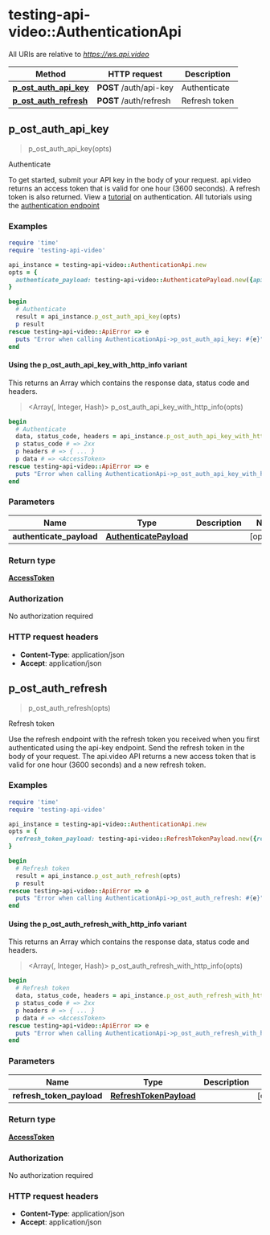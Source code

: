 # testing-api-video::AuthenticationApi

All URIs are relative to *https://ws.api.video*

| Method | HTTP request | Description |
| ------ | ------------ | ----------- |
| [**p_ost_auth_api_key**](AuthenticationApi.md#p_ost_auth_api_key) | **POST** /auth/api-key | Authenticate |
| [**p_ost_auth_refresh**](AuthenticationApi.md#p_ost_auth_refresh) | **POST** /auth/refresh | Refresh token |


## p_ost_auth_api_key

> <AccessToken> p_ost_auth_api_key(opts)

Authenticate

To get started, submit your API key in the body of your request. api.video returns an access token that is valid for one hour (3600 seconds). A refresh token is also returned. View a [tutorial](https://api.video/blog/tutorials/authentication-tutorial) on authentication. All tutorials using the [authentication endpoint](https://api.video/blog/endpoints/authenticate)

### Examples

```ruby
require 'time'
require 'testing-api-video'

api_instance = testing-api-video::AuthenticationApi.new
opts = {
  authenticate_payload: testing-api-video::AuthenticatePayload.new({api_key: 'api_key_example'}) # AuthenticatePayload | 
}

begin
  # Authenticate
  result = api_instance.p_ost_auth_api_key(opts)
  p result
rescue testing-api-video::ApiError => e
  puts "Error when calling AuthenticationApi->p_ost_auth_api_key: #{e}"
end
```

#### Using the p_ost_auth_api_key_with_http_info variant

This returns an Array which contains the response data, status code and headers.

> <Array(<AccessToken>, Integer, Hash)> p_ost_auth_api_key_with_http_info(opts)

```ruby
begin
  # Authenticate
  data, status_code, headers = api_instance.p_ost_auth_api_key_with_http_info(opts)
  p status_code # => 2xx
  p headers # => { ... }
  p data # => <AccessToken>
rescue testing-api-video::ApiError => e
  puts "Error when calling AuthenticationApi->p_ost_auth_api_key_with_http_info: #{e}"
end
```

### Parameters

| Name | Type | Description | Notes |
| ---- | ---- | ----------- | ----- |
| **authenticate_payload** | [**AuthenticatePayload**](AuthenticatePayload.md) |  | [optional] |

### Return type

[**AccessToken**](AccessToken.md)

### Authorization

No authorization required

### HTTP request headers

- **Content-Type**: application/json
- **Accept**: application/json


## p_ost_auth_refresh

> <AccessToken> p_ost_auth_refresh(opts)

Refresh token

Use the refresh endpoint with the refresh token you received when you first authenticated using the api-key endpoint. Send the refresh token in the body of your request. The api.video API returns a new access token that is valid for one hour (3600 seconds) and a new refresh token.  

### Examples

```ruby
require 'time'
require 'testing-api-video'

api_instance = testing-api-video::AuthenticationApi.new
opts = {
  refresh_token_payload: testing-api-video::RefreshTokenPayload.new({refresh_token: 'refresh_token_example'}) # RefreshTokenPayload | 
}

begin
  # Refresh token
  result = api_instance.p_ost_auth_refresh(opts)
  p result
rescue testing-api-video::ApiError => e
  puts "Error when calling AuthenticationApi->p_ost_auth_refresh: #{e}"
end
```

#### Using the p_ost_auth_refresh_with_http_info variant

This returns an Array which contains the response data, status code and headers.

> <Array(<AccessToken>, Integer, Hash)> p_ost_auth_refresh_with_http_info(opts)

```ruby
begin
  # Refresh token
  data, status_code, headers = api_instance.p_ost_auth_refresh_with_http_info(opts)
  p status_code # => 2xx
  p headers # => { ... }
  p data # => <AccessToken>
rescue testing-api-video::ApiError => e
  puts "Error when calling AuthenticationApi->p_ost_auth_refresh_with_http_info: #{e}"
end
```

### Parameters

| Name | Type | Description | Notes |
| ---- | ---- | ----------- | ----- |
| **refresh_token_payload** | [**RefreshTokenPayload**](RefreshTokenPayload.md) |  | [optional] |

### Return type

[**AccessToken**](AccessToken.md)

### Authorization

No authorization required

### HTTP request headers

- **Content-Type**: application/json
- **Accept**: application/json

